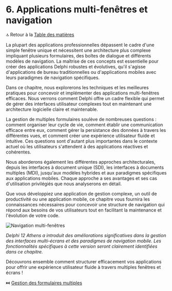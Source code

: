 # 6. Applications multi-fenêtres et navigation

🔝 Retour à la [Table des matières](/SOMMAIRE.md)

La plupart des applications professionnelles dépassent le cadre d'une simple fenêtre unique et nécessitent une architecture plus complexe impliquant plusieurs formulaires, des boîtes de dialogue et différents modèles de navigation. La maîtrise de ces concepts est essentielle pour créer des applications Delphi robustes et évolutives, qu'il s'agisse d'applications de bureau traditionnelles ou d'applications mobiles avec leurs paradigmes de navigation spécifiques.

Dans ce chapitre, nous explorerons les techniques et les meilleures pratiques pour concevoir et implémenter des applications multi-fenêtres efficaces. Nous verrons comment Delphi offre un cadre flexible qui permet de gérer des interfaces utilisateur complexes tout en maintenant une architecture logicielle claire et maintenable.

La gestion de multiples formulaires soulève de nombreuses questions : comment organiser leur cycle de vie, comment établir une communication efficace entre eux, comment gérer la persistance des données à travers les différentes vues, et comment créer une expérience utilisateur fluide et intuitive. Ces questions sont d'autant plus importantes dans le contexte actuel où les utilisateurs s'attendent à des applications réactives et cohérentes.

Nous aborderons également les différentes approches architecturales, depuis les interfaces à document unique (SDI), les interfaces à documents multiples (MDI), jusqu'aux modèles hybrides et aux paradigmes spécifiques aux applications mobiles. Chaque approche a ses avantages et ses cas d'utilisation privilégiés que nous analyserons en détail.

Que vous développiez une application de gestion complexe, un outil de productivité ou une application mobile, ce chapitre vous fournira les connaissances nécessaires pour concevoir une structure de navigation qui répond aux besoins de vos utilisateurs tout en facilitant la maintenance et l'évolution de votre code.

![Navigation multi-fenêtres](https://placeholder-for-multi-window-navigation.com/image.png)

*Delphi 12 Athens a introduit des améliorations significatives dans la gestion des interfaces multi-écrans et des paradigmes de navigation mobile. Les fonctionnalités spécifiques à cette version seront clairement identifiées dans ce chapitre.*

Découvrons ensemble comment structurer efficacement vos applications pour offrir une expérience utilisateur fluide à travers multiples fenêtres et écrans !

⏭️ [Gestion des formulaires multiples](/06-applications-multi-fenetres-et-navigation/01-gestion-des-formulaires-multiples.md)
